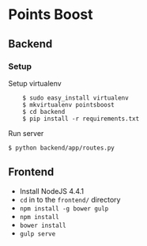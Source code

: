# Points Boost

## Backend

### Setup

Setup virtualenv
```
    $ sudo easy_install virtualenv
    $ mkvirtualenv pointsboost
    $ cd backend
    $ pip install -r requirements.txt
```

Run server

```
$ python backend/app/routes.py 
```

## Frontend

* Install NodeJS 4.4.1
* `cd` in to the `frontend/` directory
* `npm install -g bower gulp`
* `npm install`
* `bower install`
* `gulp serve`
